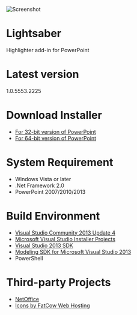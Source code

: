 ![Screenshot](http://examan.github.io/lightsaber/images/screenshot.png)

# Lightsaber
Highlighter add-in for PowerPoint

# Latest version
1.0.5553.2225

# Download Installer
- [For 32-bit version of PowerPoint](https://github.com/examan/lightsaber/releases/download/1.0.5553.2225/Lightsaber86.msi)
- [For 64-bit version of PowerPoint](https://github.com/examan/lightsaber/releases/download/1.0.5553.2225/Lightsaber64.msi)

# System Requirement
- Windows Vista or later
- .Net Framework 2.0
- PowerPoint 2007/2010/2013

# Build Environment
- [Visual Studio Community 2013 Update 4](http://www.visualstudio.com/downloads/download-visual-studio-vs.aspx)
- [Microsoft Visual Studio Installer Projects](https://visualstudiogallery.msdn.microsoft.com/9abe329c-9bba-44a1-be59-0fbf6151054d)
- [Visual Studio 2013 SDK](http://www.microsoft.com/en-us/download/details.aspx?id=40758)
- [Modeling SDK for Microsoft Visual Studio 2013](http://www.microsoft.com/en-us/download/details.aspx?id=40754)
- PowerShell

# Third-party Projects
- [NetOffice](http://netoffice.codeplex.com/)
- [Icons by FatCow Web Hosting](https://www.iconfinder.com/iconsets/fatcow)
